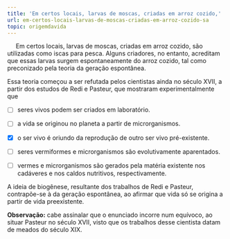 ```yaml
---
title: 'Em certos locais, larvas de moscas, criadas em arroz cozido,'
url: em-certos-locais-larvas-de-moscas-criadas-em-arroz-cozido-sa
topic: origemdavida
---
```



     Em certos locais, larvas de moscas, criadas em arroz cozido, são utilizadas como iscas para pesca. Alguns criadores, no entanto, acreditam que essas larvas surgem espontaneamente do arroz cozido, tal como preconizado pela teoria da geração espontânea.

Essa teoria começou a ser refutada pelos cientistas ainda no século XVII, a partir dos estudos de Redi e Pasteur, que mostraram experimentalmente que



- [ ] seres vivos podem ser criados em laboratório.
- [ ] a vida se originou no planeta a partir de microrganismos.
- [x] o ser vivo é oriundo da reprodução de outro ser vivo pré-existente.
- [ ] seres vermiformes e microrganismos são evolutivamente aparentados.
- [ ] vermes e microrganismos são gerados pela matéria existente nos cadáveres e nos caldos nutritivos, respectivamente.


A ideia de biogênese, resultante dos trabalhos de Redi e Pasteur, contrapõe-se à da geração espontânea, ao afirmar que vida só se origina a partir de vida preexistente.

**Observação:** cabe assinalar que o enunciado incorre num equívoco, ao situar Pasteur no século XVII, visto que os trabalhos desse cientista datam de meados do século XIX.
